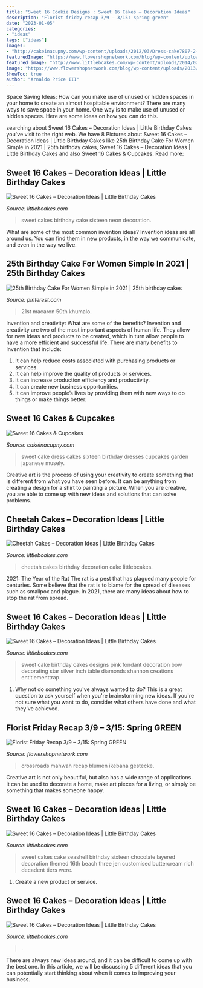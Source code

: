 ```yaml
---
title: "Sweet 16 Cookie Designs : Sweet 16 Cakes – Decoration Ideas"
description: "Florist friday recap 3/9 – 3/15: spring green"
date: "2023-01-05"
categories:
- "ideas"
tags: ["ideas"]
images:
- "http://cakeinacupny.com/wp-content/uploads/2012/03/Dress-cake7807-2-640x1014.jpg"
featuredImage: "https://www.flowershopnetwork.com/blog/wp-content/uploads/2013/03/crossroads-centerpiece.jpg"
featured_image: "http://www.littlebcakes.com/wp-content/uploads/2014/02/Sweet-16-Cake-Designs.jpg"
image: "https://www.flowershopnetwork.com/blog/wp-content/uploads/2013/03/crossroads-centerpiece.jpg"
ShowToc: true
author: "Arnaldo Price III"
---
```



Space Saving Ideas: How can you make use of unused or hidden spaces in your home to create an almost hospitable environment?
There are many ways to save space in your home. One way is to make use of unused or hidden spaces. Here are some ideas on how you can do this.

	

		
searching about Sweet 16 Cakes – Decoration Ideas | Little Birthday Cakes you've visit to the right web. We have 8 Pictures about Sweet 16 Cakes – Decoration Ideas | Little Birthday Cakes like 25th Birthday Cake For Women Simple in 2021 | 25th birthday cakes, Sweet 16 Cakes – Decoration Ideas | Little Birthday Cakes and also Sweet 16 Cakes &amp; Cupcakes. Read more:
		
    
## Sweet 16 Cakes – Decoration Ideas | Little Birthday Cakes

<img loading=lazy src="http://www.littlebcakes.com/wp-content/uploads/2014/02/Pictures-of-Sweet-16-Cakes.jpg" onerror="this.onerror=null;this.src='https://tse3.mm.bing.net/th?id=OIP.fAORRPtBrjU6bADbaCVIKwHaJ3&amp;pid=15.1';" alt="Sweet 16 Cakes – Decoration Ideas | Little Birthday Cakes">

_Source: littlebcakes.com_

>sweet cakes birthday cake sixteen neon decoration. 

	

What are some of the most common invention ideas?
Invention ideas are all around us. You can find them in new products, in the way we communicate, and even in the way we live.

    
## 25th Birthday Cake For Women Simple In 2021 | 25th Birthday Cakes

<img loading=lazy src="https://i.pinimg.com/736x/27/6f/69/276f69ec0d27e135e3504a4079b56837.jpg" onerror="this.onerror=null;this.src='https://tse3.mm.bing.net/th?id=OIP.L5ZtD4iMRxdOHxz_ksTJQgHaM8&amp;pid=15.1';" alt="25th Birthday Cake For Women Simple in 2021 | 25th birthday cakes">

_Source: pinterest.com_

>21st macaron 50th khumalo. 

	

Invention and creativity: What are some of the benefits?
Invention and creativity are two of the most important aspects of human life. They allow for new ideas and products to be created, which in turn allow people to have a more efficient and successful life. There are many benefits to Invention that include: 
1. It can help reduce costs associated with purchasing products or services. 
2. It can help improve the quality of products or services. 
3. It can increase production efficiency and productivity. 
4. It can create new business opportunities. 
5. It can improve people’s lives by providing them with new ways to do things or make things better.

    
## Sweet 16 Cakes &amp; Cupcakes

<img loading=lazy src="http://cakeinacupny.com/wp-content/uploads/2012/03/Dress-cake7807-2-640x1014.jpg" onerror="this.onerror=null;this.src='https://tse1.mm.bing.net/th?id=OIP.bJsa_PNak7ic1Ld_Ca2gnwHaLu&amp;pid=15.1';" alt="Sweet 16 Cakes &amp; Cupcakes">

_Source: cakeinacupny.com_

>sweet cake dress cakes sixteen birthday dresses cupcakes garden japanese musely. 

	

Creative art is the process of using your creativity to create something that is different from what you have seen before. It can be anything from creating a design for a shirt to painting a picture. When you are creative, you are able to come up with new ideas and solutions that can solve problems.

    
## Cheetah Cakes – Decoration Ideas | Little Birthday Cakes

<img loading=lazy src="http://www.littlebcakes.com/wp-content/uploads/2014/02/Cheetah-Cakes.jpg" onerror="this.onerror=null;this.src='https://tse3.mm.bing.net/th?id=OIP.VTyOWcE-MklAL4iOmNrPqAHaIc&amp;pid=15.1';" alt="Cheetah Cakes – Decoration Ideas | Little Birthday Cakes">

_Source: littlebcakes.com_

>cheetah cakes birthday decoration cake littlebcakes. 

	

2021: The Year of the Rat
The rat is a pest that has plagued many people for centuries. Some believe that the rat is to blame for the spread of diseases such as smallpox and plague. In 2021, there are many ideas about how to stop the rat from spread.

    
## Sweet 16 Cakes – Decoration Ideas | Little Birthday Cakes

<img loading=lazy src="http://www.littlebcakes.com/wp-content/uploads/2014/02/Sweet-16-Cake-Designs.jpg" onerror="this.onerror=null;this.src='https://tse4.mm.bing.net/th?id=OIP.q4EwKaDHYu_Ow7TWRIpPMgHaLI&amp;pid=15.1';" alt="Sweet 16 Cakes – Decoration Ideas | Little Birthday Cakes">

_Source: littlebcakes.com_

>sweet cake birthday cakes designs pink fondant decoration bow decorating star silver inch table diamonds shannon creations entitlementtrap. 

	

1. Why not do something you've always wanted to do? This is a great question to ask yourself when you're brainstorming new ideas. If you're not sure what you want to do, consider what others have done and what they've achieved.

    
## Florist Friday Recap 3/9 – 3/15: Spring GREEN

<img loading=lazy src="https://www.flowershopnetwork.com/blog/wp-content/uploads/2013/03/crossroads-centerpiece.jpg" onerror="this.onerror=null;this.src='https://tse1.mm.bing.net/th?id=OIP.8qCsn5UX2UhPeaCTji3xfgHaLH&amp;pid=15.1';" alt="Florist Friday Recap 3/9 – 3/15: Spring GREEN">

_Source: flowershopnetwork.com_

>crossroads mahwah recap blumen ikebana gestecke. 

	

Creative art is not only beautiful, but also has a wide range of applications. It can be used to decorate a home, make art pieces for a living, or simply be something that makes someone happy.

    
## Sweet 16 Cakes – Decoration Ideas | Little Birthday Cakes

<img loading=lazy src="http://www.littlebcakes.com/wp-content/uploads/2014/02/Sweet-16-Cakes-Ideas.jpg" onerror="this.onerror=null;this.src='https://tse2.mm.bing.net/th?id=OIP.Qhg5BdUPRfx7ZYJqtAjxWgHaLI&amp;pid=15.1';" alt="Sweet 16 Cakes – Decoration Ideas | Little Birthday Cakes">

_Source: littlebcakes.com_

>sweet cakes cake seashell birthday sixteen chocolate layered decoration themed 16th beach three jen customised buttercream rich decadent tiers were. 

	

1. Create a new product or service.

    
## Sweet 16 Cakes – Decoration Ideas | Little Birthday Cakes

<img loading=lazy src="https://www.littlebcakes.com/wp-content/uploads/2014/02/Sweet-16-Cakes.jpg" onerror="this.onerror=null;this.src='https://tse1.mm.bing.net/th?id=OIP.ugYtZk43OYDZ0EfsAI7ZngHaL7&amp;pid=15.1';" alt="Sweet 16 Cakes – Decoration Ideas | Little Birthday Cakes">

_Source: littlebcakes.com_

>. 

	

There are always new ideas around, and it can be difficult to come up with the best one. In this article, we will be discussing 5 different ideas that you can potentially start thinking about when it comes to improving your business.

